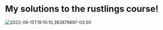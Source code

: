 # My solutions to the rustlings course!

![2022-09-15T19:10:10,383879697-03:00](https://user-images.githubusercontent.com/61162680/190519420-454a8c6b-1fba-459c-b37b-e36b0f82e61a.png)


